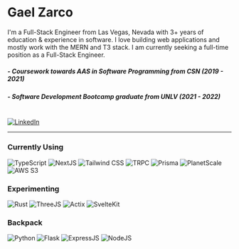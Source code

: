   <div>
    
  # Gael Zarco
    
  I'm a Full-Stack Engineer from Las Vegas, Nevada with 3+ years of education & experience in software. I love building web applications and mostly work with the MERN and T3 stack. I am currently seeking a full-time position as a Full-Stack Engineer.

  ##### - Coursework towards AAS in Software Programming from CSN (2019 - 2021)
  
  ##### - Software Development Bootcamp graduate from UNLV (2021 - 2022)

  <br>
    
  <a href="https://linkedin.com/in/gaelzarco" target="blank">
       
  <img src="https://img.shields.io/badge/LinkedIn-LinkedIn/?logo=linkedin&color=black&style=for-the-badge" alt="LinkedIn" />
       
  </a>
    
  </div>

  <div align='left'>

  ---

  ### Currently Using
    
  <img src="https://img.shields.io/badge/TypeScript-TypeScript/?logo=typescript&color=black&style=for-the-badge" alt="TypeScript">

  <img src='https://img.shields.io/badge/NextJS-NextJS/?logo=nextdotjs&color=black&style=for-the-badge' alt='NextJS'>

  <img src='https://img.shields.io/badge/Tailwind-Tailwind/?logo=tailwindcss&color=black&style=for-the-badge' alt= 'Tailwind CSS'>

  <img src='https://img.shields.io/badge/TRPC-TRPC/?logo=trpc&color=black&style=for-the-badge' alt='TRPC'>

  <img src='https://img.shields.io/badge/Prisma-Prisma/?logo=prisma&color=black&style=for-the-badge' alt='Prisma'>

  <img src='https://img.shields.io/badge/PlanetScale-PlanetScale/?logo=planetscale&color=black&style=for-the-badge' alt='PlanetScale'>

  <img src='https://img.shields.io/badge/s3-s3/?logo=amazons3&color=black&style=for-the-badge' alt='AWS S3'>
  
  </div>

  <div align='left'>

  ### Experimenting

  <img src='https://img.shields.io/badge/Rust-Rust/?logo=rust&color=black&style=for-the-badge' alt='Rust'>

  <img src='https://img.shields.io/badge/ThreeJS-ThreeJS/?logo=threedotjs&color=black&style=for-the-badge' alt='ThreeJS'>

  <img src='https://img.shields.io/badge/Actix-Actix/?logo=actix&color=black&style=for-the-badge' alt='Actix'>

  <img src='https://img.shields.io/badge/SvelteKit-SvelteKit/?logo=svelte&color=black&style=for-the-badge' alt='SvelteKit'>  
  
  </div>

  <div align='left'>

  ### Backpack

  <img src='https://img.shields.io/badge/Python-Python/?logo=python&color=black&style=for-the-badge' alt='Python'>

  <img src='https://img.shields.io/badge/Flask-Flask/?logo=flask&color=black&style=for-the-badge' alt='Flask'>

  <img src='https://img.shields.io/badge/Express-Express/?logo=express&color=black&style=for-the-badge' alt='ExpressJS'>

  <img src='https://img.shields.io/badge/NodeJS-NodeJS/?logo=nodedotjs&color=black&style=for-the-badge' alt='NodeJS'>
  
  </div>
  
<!--   <img align='right' src="https://github-readme-stats.vercel.app/api?username=gaelzarco&show_icons=true&locale=en&theme=dark" alt="gaelzarco" /> -->
  
  <!-- <div align='left'>
  
  ### Programming Languages

  <img src='https://img.shields.io/badge/JavaScript-JavaScript/?logo=javascript&color=black&style=for-the-badge' alt='JavaScript'>
    
  <img src="https://img.shields.io/badge/TypeScript-TypeScript/?logo=typescript&color=black&style=for-the-badge" alt="TypeScript">
    
  <img src='https://img.shields.io/badge/Python-Python/?logo=python&color=black&style=for-the-badge' alt='Python'>
    
  <img src='https://img.shields.io/badge/Rust-Rust/?logo=rust&color=black&style=for-the-badge' alt='Rust'>
  
  </div>
  
  <div align='left'>

  ### Front-End Technologies 

  <img src='https://img.shields.io/badge/React-React/?logo=react&color=black&style=for-the-badge' alt='React'>
  
  <img src='https://img.shields.io/badge/Redux-Redux/?logo=redux&color=black&style=for-the-badge' alt='Redux'>
  
  <img src='https://img.shields.io/badge/SvelteKit-SvelteKit/?logo=svelte&color=black&style=for-the-badge' alt='SvelteKit'>
    
  <img src='https://img.shields.io/badge/Tailwind-Tailwind/?logo=tailwindcss&color=black&style=for-the-badge' alt= 'Tailwind CSS'>
    
  <img src='https://img.shields.io/badge/ThreeJS-ThreeJS/?logo=threedotjs&color=black&style=for-the-badge' alt='ThreeJS'>
    
  </div>
  
  <div align='left'>
  
  ### Back-End Technologies

  <img src='https://img.shields.io/badge/NextJS-NextJS/?logo=nextdotjs&color=black&style=for-the-badge' alt='NextJS'>
  
<img src='https://img.shields.io/badge/GoFiber-GoFiber/?logo=gofiber&color=black&style=for-the-badge' alt='GoFiber'>
    
  <img src='https://img.shields.io/badge/NodeJS-NodeJS/?logo=nodedotjs&color=black&style=for-the-badge' alt='NodeJS'>
    
  <img src='https://img.shields.io/badge/Express-Express/?logo=express&color=black&style=for-the-badge' alt='ExpressJS'>
    
  <img src='https://img.shields.io/badge/Flask-Flask/?logo=flask&color=black&style=for-the-badge' alt='Flask'>
  
  <img src='https://img.shields.io/badge/Lambda-Lambda/?logo=awslambda&color=black&style=for-the-badge' alt='AWS Lambda'>
    
  <img src='https://img.shields.io/badge/TRPC-TRPC/?logo=trpc&color=black&style=for-the-badge' alt='TRPC'>
    
  </div>
  
  <div slign='left'>

  ### Data
    
  <img src='https://img.shields.io/badge/MongoDB-MongoDB/?logo=mongodb&color=black&style=for-the-badge' alt='MongoDB'>
    
  <img src='https://img.shields.io/badge/PostgreSQL-PostgreSQL/?logo=postgresql&color=black&style=for-the-badge' alt='PostgreSQL'>
    
  <img src='https://img.shields.io/badge/MySQL-MySQL/?logo=mysql&color=black&style=for-the-badge' alt='MySQL'>
  
  <img src='https://img.shields.io/badge/DynamoDB-DynamoDB/?logo=amazondynamodb&color=black&style=for-the-badge' alt='AWS DynamoDB'>
    
  <img src='https://img.shields.io/badge/s3-s3/?logo=amazons3&color=black&style=for-the-badge' alt='AWS S3'>
    
  <img src='https://img.shields.io/badge/Prisma-Prisma/?logo=prisma&color=black&style=for-the-badge' alt='Prisma'>
    
  <img src='https://img.shields.io/badge/PlanetScale-PlanetScale/?logo=planetscale&color=black&style=for-the-badge' alt='PlanetScale'>
  
  </div> -->
